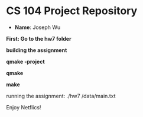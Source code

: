 # CS 104 Project Repository

- **Name**: Joseph Wu

**First: Go to the hw7 folder**

**building the assignment**

**qmake -project**

**qmake**

**make**


running the assignment:
./hw7 /data/main.txt

Enjoy Netflics!

